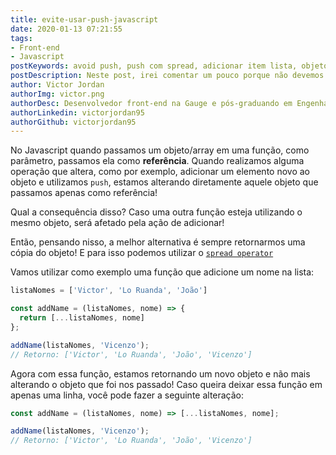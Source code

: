 ```yaml
---
title: evite-usar-push-javascript
date: 2020-01-13 07:21:55
tags:
- Front-end
- Javascript
postKeywords: avoid push, push com spread, adicionar item lista, objeto, javascript, como evitar push, porque não usar push javascript, spread
postDescription: Neste post, irei comentar um pouco porque não devemos alterar diretamente um objeto no Javascript utilizando a função push e como devemos contornar essa situação!
author: Victor Jordan
authorImg: victor.png
authorDesc: Desenvolvedor front-end na Gauge e pós-graduando em Engenharia de Software pela PUC-MG e formado em Banco de Dados pela Fatec, apaixonado por usabilidade, performance e UX!
authorLinkedin: victorjordan95
authorGithub: victorjordan95
---
```


No Javascript quando passamos um objeto/array em uma função, como parâmetro, passamos ela como **referência**. 
Quando realizamos alguma operação que altera, como por exemplo, adicionar um elemento novo ao objeto e utilizamos `push`, estamos alterando diretamente aquele objeto que passamos apenas como referência!

Qual a consequência disso? Caso uma outra função esteja utilizando o mesmo objeto, será afetado pela ação de adicionar!

Então, pensando nisso, a melhor alternativa é sempre retornarmos uma cópia do objeto! 
E para isso podemos utilizar o [`spread operator`](https://backefront.com.br/como-juntar-arrays-javascript/)

<!-- more -->

Vamos utilizar como exemplo uma função que adicione um nome na lista:

```javascript
listaNomes = ['Victor', 'Lo Ruanda', 'João']

const addName = (listaNomes, nome) => {
  return [...listaNomes, nome]
};

addName(listaNomes, 'Vicenzo');
// Retorno: ['Victor', 'Lo Ruanda', 'João', 'Vicenzo']
```

Agora com essa função, estamos retornando um novo objeto e não mais alterando o objeto que foi nos passado!
Caso queira deixar essa função em apenas uma linha, você pode fazer a seguinte alteração:

```javascript
const addName = (listaNomes, nome) => [...listaNomes, nome];

addName(listaNomes, 'Vicenzo');
// Retorno: ['Victor', 'Lo Ruanda', 'João', 'Vicenzo']
```

